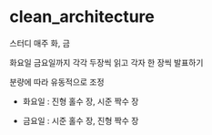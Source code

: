 # clean_architecture

스터디 매주 화, 금

화요일 금요일까지 각각 두장씩 읽고 각자 한 장씩 발표하기

분량에 따라 유동적으로 조정

* 화요일 : 진형 홀수 장, 시준 짝수 장

* 금요일 : 시준 홀수 장, 진형 짝수 장
